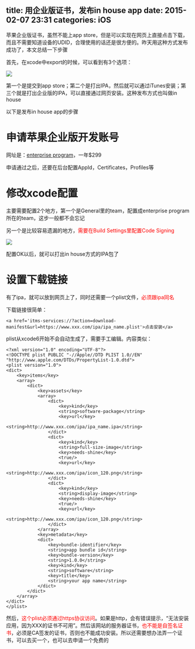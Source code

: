 title: 用企业版证书，发布in house app
date: 2015-02-07 23:31
categories: iOS
---
苹果企业版证书，虽然不能上app store，但是可以实现在网页上直接点击下载，而且不需要知道设备的UDID，合理使用的话还是很方便的。昨天用这种方式发布成功了，本文总结一下步骤
<!--more-->

首先，在xcode中export的时候，可以看到有3个选项：

![](http://img.blog.csdn.net/20150207231411114?watermark/2/text/aHR0cDovL2Jsb2cuY3Nkbi5uZXQva3lmeGJs/font/5a6L5L2T/fontsize/400/fill/I0JBQkFCMA==/dissolve/70/gravity/SouthEast)

第一个是提交到app store；第二个是打出IPA，然后就可以通过iTunes安装；第三个就是打出企业版的IPA，可以直接通过网页安装。这种发布方式也叫做in house

以下是发布in house app的步骤

# 申请苹果企业版开发账号

网址是：[enterprise program](https://developer.apple.com/programs/ios/enterprise/)，一年$299

申请通过之后，还要在后台配置AppId，Certificates，Profiles等

# 修改xcode配置

主要需要配置2个地方，第一个是General里的team，配置成enterprise program所在的team，这步一般都不会忘记

另一个是比较容易遗漏的地方，<span style="color:#ff0000">需要在Build Settings里配置Code Signing</span>

![](http://img.blog.csdn.net/20150207232055155?watermark/2/text/aHR0cDovL2Jsb2cuY3Nkbi5uZXQva3lmeGJs/font/5a6L5L2T/fontsize/400/fill/I0JBQkFCMA==/dissolve/70/gravity/SouthEast)

配置OK以后，就可以打出in house方式的IPA包了

# 设置下载链接

有了ipa，就可以放到网页上了，同时还需要一个plist文件，<span style="color:#ff0000">必须跟ipa同名</span>

下载链接很简单：

```
<a href='itms-services://?action=download-manifest&url=https://www.xxx.com/ipa/ipa_name.plist'>点击安装</a>
```

plist从xcode6开始不会自动生成了，需要手工编辑。内容类似：

```
<?xml version="1.0" encoding="UTF-8"?>
<!DOCTYPE plist PUBLIC "-//Apple//DTD PLIST 1.0//EN" "http://www.apple.com/DTDs/PropertyList-1.0.dtd">
<plist version="1.0">
<dict>
	<key>items</key>
	<array>
		<dict>
			<key>assets</key>
			<array>
				<dict>
					<key>kind</key>
					<string>software-package</string>
					<key>url</key>
					<string>http://www.xxx.com/ipa/ipa_name.ipa</string>
				</dict>
				<dict>
					<key>kind</key>
					<string>full-size-image</string>
					<key>needs-shine</key>
					<true/>
					<key>url</key>
					<string>http://www.xxx.com/ipa/icon_120.png</string>
				</dict>
				<dict>
					<key>kind</key>
					<string>display-image</string>
					<key>needs-shine</key>
					<true/>
					<key>url</key>
					<string>http://www.xxx.com/ipa/icon_120.png</string>
				</dict>
			</array>
			<key>metadata</key>
			<dict>
				<key>bundle-identifier</key>
				<string>app bundle id</string>
				<key>bundle-version</key>
				<string>1.0.0</string>
				<key>kind</key>
				<string>software</string>
				<key>title</key>
				<string>your app name</string>
			</dict>
		</dict>
	</array>
</dict>
</plist>
```
然后，<span style="color:#ff0000">这个plist必须通过https协议访问</span>。如果是http，会有错误提示，“无法安装应用，因为XXX的证书不可用”。然后该网站的服务器证书，<span style="color:#ff0000">也不能是自签名证书</span>，必须是CA签发的证书，否则也不能成功安装。所以还需要想办法弄一个证书，可以去买一个，也可以去申请一个免费的